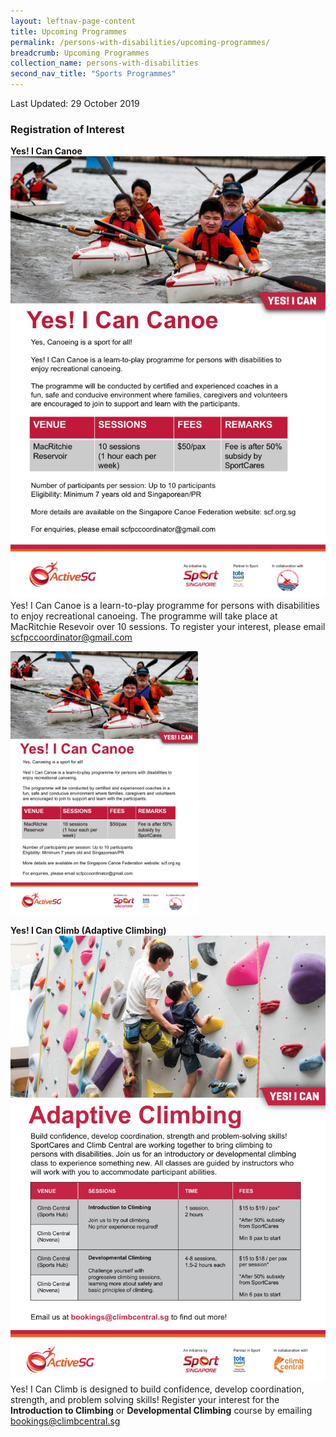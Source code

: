 ```yaml
---
layout: leftnav-page-content
title: Upcoming Programmes
permalink: /persons-with-disabilities/upcoming-programmes/
breadcrumb: Upcoming Programmes
collection_name: persons-with-disabilities
second_nav_title: "Sports Programmes"
---
```


Last Updated: 29 October 2019

### Registration of Interest

**Yes! I Can Canoe**
![Yes! I Can - Canoe Notice](/images/YIC-Canoe.jpg)
Yes! I Can Canoe is a learn-to-play programme for persons with disabilities to enjoy recreational canoeing. The programme will take place at MacRitchie Resevoir over 10 sessions. To register your interest, please email scfpccoordinator@gmail.com

<img src="/images/YIC-Canoe.jpg" alt="Image" height="" width="300">

**Yes! I Can Climb (Adaptive Climbing)**
![Yes! I Can - Climbing Notice](/images/YIC-Climbing.jpg)
Yes! I Can Climb is designed to build confidence, develop coordination, strength, and problem solving skills! Register your interest for the **Introduction to Climbing** or **Developmental Climbing** course by emailing bookings@climbcentral.sg
